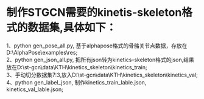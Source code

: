 # 制作STGCN需要的kinetis-skeleton格式的数据集,具体如下：<br>
1、python gen_pose_all.py, 基于alphapose格式的骨骼关节点数据，存放在D:\\AlphaPose\\examples\\res;<br>
2、python gen_json_all.py, 把所有json转为kinetics-skeleton格式的json,结果放在D:\st-gcn\data\KTH\kinetics_skeleton\kinetics_train;<br>
3、手动切分数据集7:3,放入D:\st-gcn\data\KTH\kinetics_skeleton\kinetics_val;<br>
4、python gen_label_json, 制作kinetics_train_lable.json, kinetics_val_lable.json;<br>
